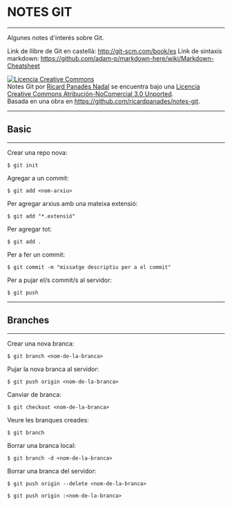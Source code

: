 # NOTES GIT
---------

Algunes notes d'interés sobre Git.

Link de llibre de Git en castellà: http://git-scm.com/book/es
Link de sintaxis markdown: https://github.com/adam-p/markdown-here/wiki/Markdown-Cheatsheet

<a rel="license" href="http://creativecommons.org/licenses/by-nc/3.0/deed.es_CO"><img alt="Licencia Creative Commons" style="border-width:0" src="http://i.creativecommons.org/l/by-nc/3.0/88x31.png" /></a><br /><span xmlns:dct="http://purl.org/dc/terms/" href="http://purl.org/dc/dcmitype/Text" property="dct:title" rel="dct:type">Notes Git</span> por <a xmlns:cc="http://creativecommons.org/ns#" href="http://ricardpanades.com" property="cc:attributionName" rel="cc:attributionURL">Ricard Panadès Nadal</a> se encuentra bajo una <a rel="license" href="http://creativecommons.org/licenses/by-nc/3.0/deed.es_CO">Licencia Creative Commons Atribución-NoComercial 3.0 Unported</a>.<br />Basada en una obra en <a xmlns:dct="http://purl.org/dc/terms/" href="https://github.com/ricardpanades/notes-git" rel="dct:source">https://github.com/ricardpanades/notes-git</a>.

***

## Basic
-----

Crear una repo nova:
```
$ git init
```

Agregar a un commit:
```
$ git add <nom-arxiu>
```
Per agregar arxius amb una mateixa extensió:
```
$ git add "*.extensió"
```
Per agregar tot:
```
$ git add .
```

Per a fer un commit:
```
$ git commit -m "missatge descriptiu per a el commit"
```

Per a pujar el/s commit/s al servidor:
```
$ git push
```

***

## Branches
--------

Crear una nova branca:
```
$ git branch <nom-de-la-branca>
```

Pujar la nova branca al servidor:
```
$ git push origin <nom-de-la-branca>
```

Canviar de branca:
```
$ git checkout <nom-de-la-branca>
```

Veure les branques creades:
```
$ git branch
```

Borrar una branca local:
```
$ git branch -d <nom-de-la-branca>
```

Borrar una branca del servidor:
```
$ git push origin --delete <nom-de-la-branca>
```
```
$ git push origin :<nom-de-la-branca>
```


